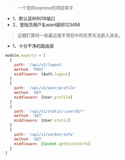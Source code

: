 > 一个空的express的项目架子

* 1、默认监听8018端口
* 2、登陆页用户名want密码123456


> 近期打算将一些最近接手项目中的优秀写法嵌入进去。
* 1、十分干净的路由层
```javascript
module.exports = [
  {
    path: '/api/v1/logout'
    method: 'POST'
    middleware: [Auth.logout]
  }
  {
    path: '/api/v1/user/profile'
    method: 'GET'
    middleware: [User.profile]
  }
  {
    path: '/api/v1/static/:userId/*'
    method: 'GET'
    middleware: [User.static]
  }
  {
    path: '/api/v1/socket/info'
    method: 'GET'
    middleware: [Socket.getSocketInfo]
  }
]
```